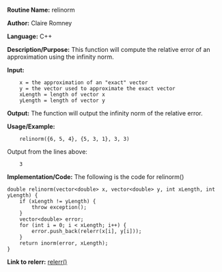 **Routine Name:**       relinorm

**Author:** Claire Romney

**Language:** C++

**Description/Purpose:** This function will compute the relative error of an approximation using the infinity norm.

**Input:** 
        
        x = the approximation of an "exact" vector
        y = the vector used to approximate the exact vector
        xLength = length of vector x
        yLength = length of vector y
        
**Output:** The function will output the infinity norm of the relative error.

**Usage/Example:**

        relinorm({6, 5, 4}, {5, 3, 1}, 3, 3)
       
Output from the lines above:

        3
  
**Implementation/Code:** The following is the code for relinorm()

    double relinorm(vector<double> x, vector<double> y, int xLength, int yLength) {
	    if (xLength != yLength) {
		    throw exception();
	    }
	    vector<double> error;
	    for (int i = 0; i < xLength; i++) {
		    error.push_back(relerr(x[i], y[i]));
	    }
	    return inorm(error, xLength);
    }
    
**Link to relerr:**
  [relerr()](relerr.md)
